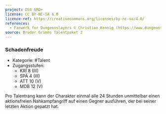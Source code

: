 ```yaml
---
project: DS4 SRD+
license: CC BY-NC-SA 4.0
licence-ref: https://creativecommons.org/licenses/by-nc-sa/4.0/
references: 
  - Fanwerk for Dungeonslayers © Christian Kennig (https://www.dungeonslayers.net/)
source: Bruder Grimms Talentpaket 2
---
```


### Schadenfreude

- Kategorie: #Talent
- Zugangsstufen:
  - KRI 8 (III)
  - SPÄ 4 (III)
  - ATT 10 (V)
  - MDB 12 (V)

Pro Talentrang kann der Charakter einmal alle 24 Stunden unmittelbar einen aktionsfreien Nahkampfangriff auf einen Gegner ausführen, der bei seiner letzten Aktion gepatzt hat.

